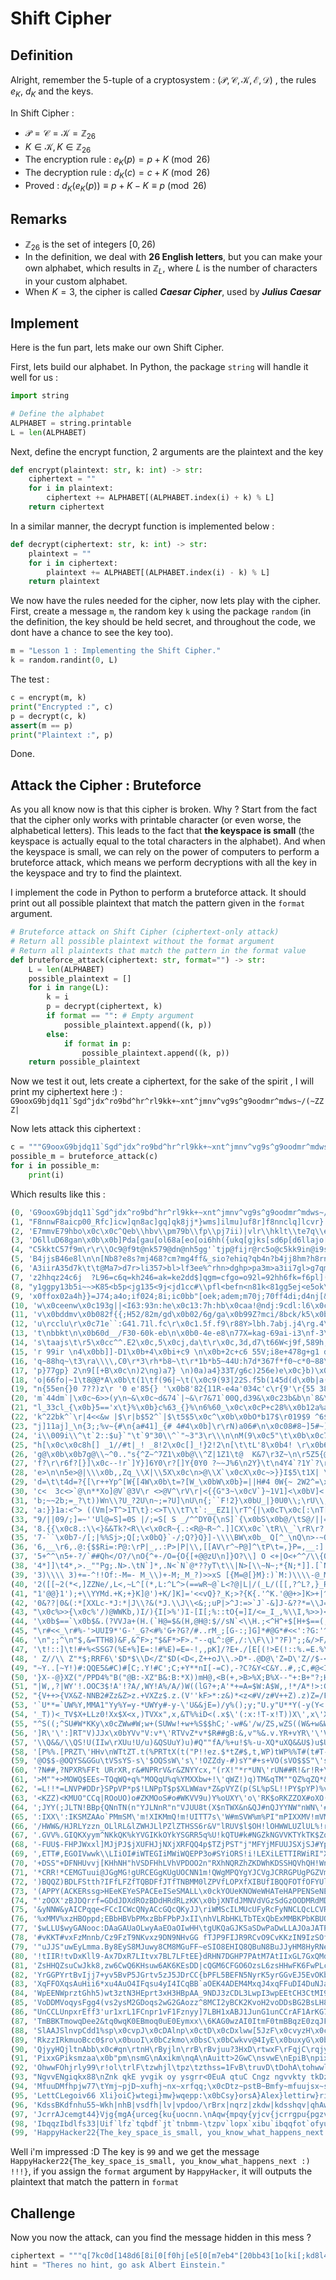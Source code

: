 # Shift Cipher

## Definition

Alright, remember the 5-tuple of a cryptosystem : $(\mathscr{P, C, K, E, D})$ , the rules $e_K$, $d_K$ and the keys.

In Shift Cipher :

+ $\mathscr{P = C = K} = \mathbb{Z}_{26}$
+ $K \in \mathscr{K}, K \in \mathbb{Z}_{26}$
+ The encryption rule : $e_K(p) = p + K \pmod{26}$
+ The decryption rule : $d_K(c) = c + K \pmod{26}$
+ Proved : $d_K(e_K(p)) \equiv p + K - K \equiv p \pmod{26}$

## Remarks

+ $\mathbb{Z}_{26}$ is the set of integers $[0, 26)$
+ In the definition, we deal with **26 English letters**, but you can make your own alphabet, which results in $\mathbb{Z}_L$, where $L$ is  the number of characters in your custom alphabet.
+ When $K = 3$, the cipher is called ***Caesar Cipher***, used by ***Julius Caesar***

## Implement

Here is the fun part, lets make our own Shift Cipher.

First, lets build our alphabet. In Python, the package `string` will handle it well for us :

```Python
import string

# Define the alphabet
ALPHABET = string.printable
L = len(ALPHABET)
```

Next, define the encrypt function, 2 arguments are the plaintext and the key

```Python
def encrypt(plaintext: str, k: int) -> str:
    ciphertext = ""
    for i in plaintext:
        ciphertext += ALPHABET[(ALPHABET.index(i) + k) % L]
    return ciphertext
```

In a similar manner, the decrypt function is implemented below :

```Python
def decrypt(ciphertext: str, k: int) -> str:
    plaintext = ""
    for i in ciphertext:
        plaintext += ALPHABET[(ALPHABET.index(i) - k) % L]
    return plaintext
```

We now have the rules needed for the cipher, now lets play with the cipher. First, create a message `m`, the random key `k` using the package `random` (in the definition, the key should be held secret, and throughout the code, we dont have a chance to see the key too).

```Python
m = "Lesson 1 : Implementing the Shift Cipher."
k = random.randint(0, L)
```

The test :

```Python
c = encrypt(m, k)
print("Encrypted :", c)
p = decrypt(c, k)
assert(m == p)
print("Plaintext :", p)
```

Done.

## Attack the Cipher : Bruteforce

As you all know now is that this cipher is broken. Why ? Start from the fact that the cipher only works with printable character (or even worse, the alphabetical letters). This leads to the fact that **the keyspace is small** (the keyspace is actually equal to the total characters in the alphabet). And when the keyspace is small, we can rely on the power of computers to perform a bruteforce attack, which means we perform decryptions with all the key in the keyspace and try to find the plaintext.

I implement the code in Python to perform a bruteforce attack. It should print out all possible plaintext that match the pattern given in the `format` argument.

```Python
# Bruteforce attack on Shift Cipher (ciphertext-only attack)
# Return all possible plaintext without the format argument
# Return all plaintexts that match the pattern in the format value
def bruteforce_attack(ciphertext: str, format="") -> str:
    L = len(ALPHABET)
    possible_plaintext = []
    for i in range(L):
        k = i
        p = decrypt(ciphertext, k)
        if format == "": # Empty argument
            possible_plaintext.append((k, p))
        else:
            if format in p:
                possible_plaintext.append((k, p))
    return possible_plaintext
```

Now we test it out, lets create a ciphertext, for the sake of the spirit , I will print my ciphertext here :) : ```G9ooxG9bjdq11`Sgd^jdx^ro9bd^hr^rl9kk+~xnt^jmnv^vg9s^g9oodmr^mdws~/(~ZZZ|```

Now lets attack this ciphertext :

```Python
c = """G9ooxG9bjdq11`Sgd^jdx^ro9bd^hr^rl9kk+~xnt^jmnv^vg9s^g9oodmr^mdws~/(~ZZZ|"""
possible_m = bruteforce_attack(c)
for i in possible_m:
    print(i)
```

Which results like this :

```Python
(0, 'G9ooxG9bjdq11`Sgd^jdx^ro9bd^hr^rl9kk+~xnt^jmnv^vg9s^g9oodmr^mdws~/(~ZZZ|')
(1, "F8nnwF8aicp00_Rfc]icw]qn8ac]gq]qk8jj*}wms]ilmu]uf8r]f8nnclq]lcvr}.'}YYY{")
(2, 'E7mmvE79hbo\x0c\x0c^Qeb\\hbv\\pm79b\\fp\\pj7ii)|vlr\\hklt\\te7q\\e7mmbkp\\kbuq|-&|XXX`')
(3, 'D6lluD68gan\x0b\x0b]Pda[gau[ol68a[eo[oi6hh({ukq[gjks[sd6p[d6llajo[jatp{,%{WWW_')
(4, "C5kktC57f9m\r\r\\Oc9@f9t@nk579@dn@nh5gg'`tjp@fijr@rc5o@c5kk9in@i9so`+$`VVV^")
(5, 'B4jjsB46e8l\n\n[Nb8?e8s?mj468?cm?mg4ff&_sio?ehiq?qb4n?b4jj8hm?h8rn_*#_UUU]')
(6, 'A3iirA35d7k\t\t@Ma7>d7r>li357>bl>lf3ee%^rhn>dghp>pa3m>a3ii7gl>g7qm^)"^TTT\\')
(7, 'z2hhqz24c6j  ?L96=c6q=kh246=ak=ke2dd$]qgm=cfgo=o92l=92hh6fk=f6pl](!]SSS[')
(8, "y1ggpy13b5i~~>K85<b5p<jg135<9j<jd1cc#\\pfl<befn<n81k<81gg5ej<e5ok\\'Z\\RRR@")
(9, 'x0ffox02a4h}}=J74;a4o;if024;8i;ic0bb"[oek;adem;m70j;70ff4di;d4nj[&Y[QQQ?')
(10, 'w\x0ceenw\x0c193g||<I63:93n:he\x0c13:7h:hb\x0caa!@ndj:9cdl:l6\x0ci:6\x0cee3ch:c3mi@%X@PPP>')
(11, 'v\x0bddmv\x0b082f{{;H52/82m/gd\x0b02/6g/ga\x0b99Z?mci/8bck/k5\x0bh/5\x0bdd2bg/b2lh?$W?OOO=')
(12, 'u\rcclu\r\x0c71e``:G41.71l.fc\r\x0c1.5f.f9\r88Y>lbh.7abj.j4\rg.4\rcc1af.a1kg>#V>NNN<')
(13, 't\nbbkt\n\x0b60d__/F30-60k-eb\n\x0b0-4e-e8\n77X=kag-69ai-i3\nf-3\nbb09e-90jf="U=MMM;')
(14, 's\taajs\t\r5\x0cc^^.E2\x0c,5\x0cj,da\t\r\x0c,3d,d7\t66W<j9f,589h,h2\te,2\taa\x0c8d,8\x0cie<!T<LLL:')
(15, 'r 99ir \n4\x0bb]]-D1\x0b+4\x0bi+c9 \n\x0b+2c+c6 55V;i8e+478g+g1 d+1 99\x0b7c+7\x0bhd;ZS;KKK/')
(16, 'q~88hq~\t3\ra\\\\,C0\r*3\rh*b8~\t\r*1b*b5~44U:h7d*367f*f0~c*0~88\r6b*6\rgc:YR:JJJ.')
(17, 'p}77gp} 2\n9[[+B\x0c\n)2\ng)a7} \n)0a)a4}33T/g6c)256e)e\x0c}b)\x0c}77\n5a)5\nfb/XQ/III-')
(18, 'o|66fo|~1\t8@@*A\x0b\t(1\tf(96|~\t(\x0c9(93|22S.f5b(145d(d\x0b|a(\x0b|66\t49(4\tea.WP.HHH,')
(19, "n{55en{}0 7??)z\r '0 e'85{} '\x0b8'82{11R-e4a'034c'c\r{9'\r{55 38'3 d9-VO-GGG+")
(20, 'm`44dm`|\x0c~6>>(y\n~&\x0c~d&74`|~&\r7&71`00Q,d39&\x0c23b&b\n`8&\n`44~27&2~c8,UN,FFF*')
(21, "l_33cl_{\x0b}5=='x\t}%\x0b}c%63_{}%\n6%60_\x0c\x0cP+c28%\x0b12a%a\t_7%\t_33}16%1}b7+TM+EEE)")
(22, 'k^22bk^`\r|4<<&w |$\r|b$52^`|$\t5$5\x0c^\x0b\x0bO*b17$\r019$9 ^6$ ^22|05$0|a6*SL*DDD(')
(23, "j]11aj]_\n{3;;%v~{#\n{a#41]_{# 4#4\x0b]\r\rN)a06#\n\x0c08#8~]5#~]11{\x0c4#\x0c{95)RK)CCC'")
(24, 'i\\009i\\^\t`2::$u}`"\t`9"30\\^`"~3"3\r\\\n\nM(9\x0c5"\t\x0b\x0c7"7}\\4"}\\00`\x0b3"\x0b`84(QJ(BBB&')
(25, "h[\x0c\x0c8h[] _1//#t|_! _8!2\x0c[]_!}2!2\n[\t\tL'8\x0b4! \r\x0b6!6|[3!|[\x0c\x0c_\r2!\r_73'PI'AAA%")
(26, 'g@\x0b\x0b7g@\\~^0.."s{^Z~^7Z1\x0b@\\^Z|1Z1\t@  K&7\r3Z~\n\r5Z5{@2Z{@\x0b\x0b^\n1Z\n^62&OH&zzz$')
(27, 'f?\r\r6f?[}]\x0c--!r`]Y}]6Y0\r?[]Y{0Y0 ?~~J%6\n2Y}\t\n4Y4`?1Y`?\r\r]\t0Y\t]51%NG%yyy#')
(28, 'e>\n\n5e>@|\\\x0b,,Zq_\\X|\\5X\x0c\n>@\\X`\x0cX\x0c~>}}I$5\t1X| \t3X3_>0X_>\n\n\\ \x0cX \\40$MF$xxx"')
(29, 'd=\t\t4d=?{[\r++Yp^[W{[4W\x0b\t=?[W_\x0bW\x0b}=||H#4 0W{~ 2W2^=\x0cW^=\t\t[~\x0bW~[3\x0c#LE#www!')
(30, 'c<  3c<>`@\n**Xo]@V`@3V\r <>@V^\rV\r|<{{G"3~\x0cV`}~1V1]<\x0bV]<  @}\rV}@2\x0b"KD"vvvZ')
(31, 'b;~~2b;=_?\t))Wn\\?U_?2U\n~;=?U]\nU\n{;``F!2}\x0bU_|}0U0\\;\rU\\;~~?|\nU|?1\r!JC!uuuY')
(32, 'a:}}1a:<^> ((Vm[>T^>1T\t}:<>T\\\tT\t`:__EZ1|\rT^{|\x0cT\x0c[:\nT[:}}>{\tT{>0\nZIBZtttX')
(33, "9/||09/;]=~''Ul@=S]=0S |/;=S[ S _/^^DY0{\nS]`{\x0bS\x0b@/\tS@/||=` S`=\x0c\tYHAYsssW")
(34, '8.{{\x0c8.:\\<}&&Tk?<R\\<\x0cR~{.:<R@~R~^.]]CX\x0c`\tR\\_`\rR\r?. R?.{{<_~R_<\x0b XGzXrrrV')
(35, '7-``\x0b7-/[;|%%Sj>;Q[;\x0bQ}`-/;Q?}Q}]-\\\\BW\x0b_ Q[^_\nQ\n>-~Q>-``;^}Q^;\r~WFyWqqqU')
(36, '6,__\r6,.@:{$$Ri=:P@:\rP|_,.:P>|P|\\,[[AV\r^~P@]^\tP\t=,}P=,__:]|P]:\n}VExVpppT')
(37, '5+^^\n5+-?/`##Qh</O?/\nO{^+-/O={O{[+@@zU\n]}O?\\] O <+|O<+^^/\\{O\\/\t|UDwUoooS')
(38, '4*]]\t4*,>._""Pg;.N>.\tN`]*,.N<`N`@*??yT\t\\|N>[\\~N~;*{N;*]].[`N[. {TCvTnnnR')
(39, '3)\\\\ 3)+=-^!!Of:-M=- M_\\)+-M;_M_?)>>xS [{M=@[}M}:)`M:)\\\\-@_M@-~`SBuSmmmQ')
(40, '2([[~2(*<,]ZZNe/,L<,~L^[(*,L:^L^>(==wR~@`L<?@|L|/(_L/([[,?^L?,}_RAtRlllP')
(41, "1'@@}1');+\\YYMd.+K;+}K]@')+K/]K]='<<vQ}?_K;>?{K{.'^K.'@@+>]K>+|^QzsQkkkO")
(42, '0&??|0&(:*[XXLc-*J:*|J\\?&(*J.\\J\\<&;;uP|>^J:=>`J`-&]J-&??*=\\J=*{]PyrPjjjN')
(43, "\x0c%>>{\x0c%'/)@WWKb,)I/){I[>%')I-[I[;%::tO{=]I/<=_I_,%\\I,%>>)<[I<)`\\OxqOiiiM")
(44, '\x0b$==`\x0b$&.(?VVJa+(H.(`H@=$&(H,@H@:$//sN`<\\H.;<^H^+$[H+$==(;@H;(_[NwpNhhhL')
(45, "\r#<<_\r#%-'>UUI9*'G-'_G?<#%'G+?G?/#..rM_;[G-:;]G]*#@G*#<<':?G:'^@MvoMgggK")
(46, '\n";;^\n"$,&=TTH8)&F,&^F>;"$&F*>F>."--qL^:@F,/:\\F\\)"?F)";;&/>F/&]?LunLfffJ')
(47, '\t!::]\t!#+%<SSG7(%E+%]E=:!#%E)=E=-!,,pK]/?E+./[E[(!>E(!::%.=E.%\\>KtmKeeeI')
(48, ' Z//\\ Z"*$;RRF6\'$D*$\\D</Z"$D(<D<,Z++oJ\\.>D*-.@D@\'Z=D\'Z//$-<D-$[=JslJdddH')
(49, "~Y..[~Y!)#:QQE5&#C)#[C;.Y!#C';C;+Y**nI[-=C),-?C?&Y<C&Y..#,;C,#@<IrkIcccG")
(50, '}X--@}XZ("/PPD4%"B("@B:-XZ"B&:B:*X))mH@,<B(+,>B>%X;B%X--"+:B+"?;HqjHbbbF')
(51, "|W,,?|WY'!.OOC3$!A'!?A/,WY!A%/A/)W((lG?+;A'*+=A=$W:A$W,,!*/A*!>:GpiGaaaE")
(52, "{V++>{VX&Z-NNB2#Zz&Z>z.+VXZz$.z.(V''kF>*:z&)*<z<#V/z#V++Z).z)Z=/FohF999D")
(53, '`U**=`UW%Y,MMA1"Yy%Y=y-*UWYy#-y-\'U&&jE=)/y%();y;"U.y"U**Y(-y(Y<.EngE888C')
(54, '_T))<_TV$X+LLz0!Xx$X<x,)TVXx",x,&T%%iD<(.x$\'(:x:!T-x!T))X\',x\'X;-DmfD777B')
(55, "^S((;^SU#W*KKy\x0cZWw#W;w+(SUWw!+w+%S$$hC;'-w#&'/w/ZS,wZS((W&+w&W:,CleC666A")
(56, ']R\'\':]RT"V)JJx\x0bYVv"V:v*\'RTVvZ*v*$R##gB:&,v"%&.v.YR+vYR\'\'V%*v%V/+BkdB555z')
(57, '\\Q&&/\\QS!U(IIw\rXUu!U/u)&QSUuY)u)#Q""fA/%+u!$%-u-XQ*uXQ&&U$)u$U.*AjcA444y')
(58, '[P%%.[PRZT\'HHv\nWTtZT.t(%PRTtX(t("P!!ez.$*tZ#$,t,WP)tWP%%T#(t#T-)zibz333x')
(59, '@O$$-@OQYS&GGu\tVSsYS-s\'$OQSsW\'s\'!OZZdy-#)sY"#+s+VO(sVO$$S"\'s"S,(yhay222w')
(60, '?N##,?NPXR%FFt URrXR,r&#NPRrV&r&ZNYYcx,"(rX!"*r*UN\'rUN##R!&r!R+\'xg9x111v')
(61, '>M""+>MOWQ$EEs~TQqWQ+q%"MOQqU%q%YMXXbw+!\'qWZ!)q)TM&qTM""QZ%qZQ*&wf8w000u')
(62, '=L!!*=LNVP#DDr}SPpVP*p$!LNPpT$p$XLWWav*Z&pVYZ(p(SL%pSL!!PY$pYP)%ve7v\x0c\x0c\x0ct')
(63, '<KZZ)<KMUO"CCq|ROoUO)o#ZKMOoS#o#WKVV9u)Y%oUXY\'o\'RK$oRKZZOX#oXO($ud6u\x0b\x0b\x0bs')
(64, ';JYY(;JLTN!BBp{QNnTN(n"YJLNnR"n"VJUU8t(X$nTWX&n&QJ#nQJYYNW"nWN\'#tc5t\r\r\rr')
(65, ':IXX\':IKSMZAAo`PMmSM\'m!XIKMmQ!m!UITT7s\'W#mSVW%m%PI"mPIXXMV!mVM&"sb4s\n\n\nq')
(66, '/HWW&/HJRLYzzn_OLlRL&lZWHJLlPZlZTHSS6r&V"lRUV$l$OH!lOHWWLUZlUL%!ra3r\t\t\tp')
(67, '.GVV%.GIQKXyym^NKkQK%kYVGIKkOYkYSGRR5q%U!kQTU#k#NGZkNGVVKTYkTK$Zq92q   o')
(68, '-FUU$-FHPJWxxl]MJjPJ$jXUFHJjNXjXRFQQ4p$TZjPST"j"MFYjMFUUJSXjSJ#Yp81p~~~n')
(69, ',ETT#,EGOIVwwk\\LIiOI#iWTEGIiMWiWQEPP3o#SYiORS!i!LEXiLETTIRWiRI"Xo70o}}}m')
(70, '+DSS"+DFNHUvvj[KHhNH"hVSDFHhLVhVPDOO2n"RXhNQRZhZKDWhKDSSHQVhQH!Wn6\x0cn|||l')
(71, '*CRR!*CEMGTuui@JGgMG!gURCEGgKUgUOCNN1m!QWgMPQYgYJCVgJCRRGPUgPGZVm5\x0bm{{{k')
(72, ')BQQZ)BDLFStth?IFfLFZfTQBDFfJTfTNBMM0lZPVfLOPXfXIBUfIBQQFOTfOFYUl4\rl```j')
(73, '(APPY(ACKERssg>HEeKEYeSPACEeISeSMALL\x0ckYOUeKNOWeWHATeHAPPENSeNEXTk3\nk___i')
(74, "'zOOX'zBJDQrrf=GDdJDXdROzBDdHRdRLzKK\x0bjXNTdJMNVdVGzSdGzOODMRdMDWSj2\tj^^^h")
(75, '&yNNW&yAICPqqe<FCcICWcQNyACcGQcQKyJJ\riWMScILMUcUFyRcFyNNCLQcLCVRi1 i]]]g')
(76, '%xMMV%xzHBOppd;EBbHBVbPMxzBbFPbPJxII\nhVLRbHKLTbTExQbExMMBKPbKBUQh0~h\\\\\\f')
(77, '$wLLU$wyGANooc:DAaGAUaOLwyAaEOaOIwHH\tgUKQaGJKSaSDwPaDwLLAJOaJATPg\x0c}g[[[e')
(78, '#vKKT#vxFzMnnb/Cz9FzT9NKvxz9DN9NHvGG fTJP9FIJR9RCvO9CvKKzIN9IzSOf\x0b|f@@@d')
(79, '"uJJS"uwEyLmma.By8EyS8MJuwy8CM8MGuFF~eSIO8EHIQ8QBuN8BuJJyHM8HyRNe\r{e???c')
(80, '!tIIR!tvDxKll9-Ax7DxR7LItvx7BL7LFtEE}dRHN7DGHP7PAtM7AtIIxGL7GxQMd\n`d>>>b')
(81, 'ZsHHQZsuCwJkk8,zw6CwQ6KHsuw6AK6KEsDD|cQGM6CFGO6OzsL6zsHHwFK6FwPLc\t_c===a')
(82, 'YrGGPYrtBvIjj7+yv5BvP5JGrtv5zJ5JDrCC{bPFL5BEFN5NyrK5yrGGvEJ5EvOKb ^b<<<9')
(83, 'XqFFOXqsAuHii6*xu4AuO4IFqsu4yI4ICqBB`aOEK4ADEM4MxqJ4xqFFuDI4DuNJa~]a;;;8')
(84, 'WpEENWprztGhh5)wt3ztN3HEprt3xH3HBpAA_9NDJ3zCDL3LwpI3wpEEtCH3CtMI9}\\9:::7')
(85, 'VoDDMVoqysFgg4(vs2ysM2GDoqs2wG2GAozz^8MCI2yBCK2KvoH2voDDsBG2BsLH8|[8///6')
(86, "UnCCLUnpxrEff3'ur1xrL1FCnpr1vF1Fznyy]7LBH1xABJ1JunG1unCCrAF1ArKG7{@7...5")
(87, 'TmBBKTmowqDee2&tq0wqK0EBmoq0uE0Eymxx\\6KAG0wzAI0ItmF0tmBBqzE0zqJF6`?6---4')
(88, 'SlAAJSlnvpCdd1%sp\x0cvpJ\x0cDAlnp\x0ctD\x0cDxlww[5JzF\x0cvyzH\x0cHslE\x0cslAApyD\x0cypIE5_>5,,,3')
(89, 'RkzzIRkmuoBcc0$ro\x0buoI\x0bCzkmo\x0bsC\x0bCwkvv@4IyE\x0buxyG\x0bGrkD\x0brkzzoxC\x0bxoHD4^=4+++2')
(90, 'QjyyHQjltnAbb\x0c#qn\rtnH\rByjln\rrB\rBvjuu?3HxD\rtwxF\rFqjC\rqjyynwB\rwnGC3]<3***1')
(91, 'PixxGPiksmzaa\x0b"pm\nsmG\nAxikm\nqA\nAuitt>2GwC\nsvwE\nEpiB\npixxmvA\nvmFB2\\;2)))0')
(92, 'OhwwFOhjrly99\r!ol\trlF\tzwhjl\tpz\tzthss=1FvB\truvD\tDohA\tohwwluz\tulEA1[:1(((\x0c')
(93, "NgvvENgiqkx88\nZnk qkE yvgik oy ysgrr<0EuA qtuC Cngz ngvvkty tkDz0@/0'''\x0b")
(94, 'MfuuDMfhpjw77\tYmj~pjD~xufhj~nx~xrfqq;\x0cDtz~pstB~Bmfy~mfuujsx~sjCy\x0c?.\x0c&&&\r')
(95, 'LettCLegoiv66 Xli}oiC}wtegi}mw}wqepp:\x0bCsy}orsA}Alex}lettirw}riBx\x0b>-\x0b%%%\n')
(96, 'KdssBKdfnhu55~Wkh|nhB|vsdfh|lv|vpdoo/\rBrx|nqrz|zkdw|kdsshqv|qhAw\r=,\r$$$\t')
(97, 'JcrrAJcemgt44}Vjg{mgA{urceg{ku{uocnn.\nAqw{mpqy{yjcv{jcrrgpu{pgzv\n<+\n### ')
(98, 'IbqqzIbdlfs33|Uif`lfz`tqbdf`jt`tnbmm-\tzpv`lopx`xibu`ibqqfot`ofyu\t;*\t"""~')
(99, 'HappyHacker22{The_key_space_is_small, you_know_what_happens_next :) !!!}')
```

Well i'm impressed :D The key is `99` and we get the message `HappyHacker22{The_key_space_is_small, you_know_what_happens_next :) !!!}`, if you assign the `format` argument by `HappyHacker`, it will outputs the plaintext that match the pattern in `format`

## Challenge

Now you now the attack, can you find the message hidden in this mess ?

```Python
ciphertext = """q[7kc0d[148d6[8i[0[f0hj[e5[0[m7eb4"[20bb43[1o[ki[;kd8l4hi4;"[0[f0hj[b8c8j43[8d[j8c4[0d3[if024$[x4[4nf4h84d24i[78ci4b5"[78i[j7ek67ji[0d3[544b8d6i[0i[iec4j78d6[i4f0h0j43[5hec[j74[h4ij$$$[0[a8d3[e5[efj820b[34bki8ed[e5[78i[2edi28ekid4ii$[J78i[34bki8ed[8i[0[a8d3[e5[fh8ied[5eh[ki"[h4ijh82j8d6[ki[je[ekh[f4hied0b[34i8h4i[0d3[je[05542j8ed[5eh[0[54m[f4hiedi[d40h4ij[je[ki$[Ekh[j0ia[ckij[14[je[5h44[ekhi4bl4i[5hec[j78i[fh8ied[1o[m834d8d6[ekh[28h2b4[e5[2ecf0ii8ed[je[4c1h024[0bb[b8l8d6[2h40jkh4i[0d3[j74[m7eb4[e5[d0jkh4[8d[8ji[140kjo$[Xqb14hj[u8dij48dY"""
hint = "Theres no hint, go ask Albert Einstein."
```

